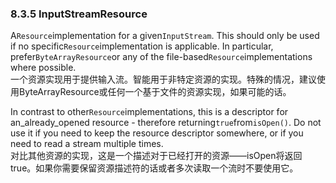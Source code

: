 ### 8.3.5 InputStreamResource

A`Resource`implementation for a given`InputStream`. This should only be used if no specific`Resource`implementation is applicable. In particular, prefer`ByteArrayResource`or any of the file-based`Resource`implementations where possible.  
一个资源实现用于提供输入流。智能用于非特定资源的实现。特殊的情况，建议使用ByteArrayResource或任何一个基于文件的资源实现，如果可能的话。

In contrast to other`Resource`implementations, this is a descriptor for an\_already\_opened resource - therefore returning`true`from`isOpen()`. Do not use it if you need to keep the resource descriptor somewhere, or if you need to read a stream multiple times.  
对比其他资源的实现，这是一个描述对于已经打开的资源——isOpen将返回true。如果你需要保留资源描述符的话或者多次读取一个流时不要使用它。

